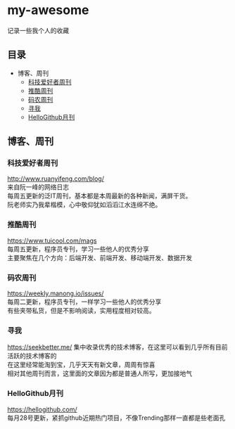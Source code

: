 # my-awesome

记录一些我个人的收藏

## 目录

* 博客、周刊
    * [科技爱好者周刊](#科技爱好者周刊)
    * [推酷周刊](#推酷周刊)
    * [码农周刊](#码农周刊)
    * [寻我](#寻我)
    * [HelloGithub月刊](#HelloGithub月刊)

## 博客、周刊

### 科技爱好者周刊

http://www.ruanyifeng.com/blog/  
来自阮一峰的网络日志  
每周五更新的泛IT周刊，基本都是本周最新的各种新闻，满屏干货。  
阮老师实乃我辈楷模，心中敬仰犹如滔滔江水连绵不绝。  

### 推酷周刊

https://www.tuicool.com/mags  
每周五更新，程序员专刊，学习一些他人的优秀分享  
主要聚焦在几个方向：后端开发、前端开发、移动端开发、数据开发  

### 码农周刊

https://weekly.manong.io/issues/  
每周二更新，程序员专刊，一样学习一些他人的优秀分享  
有些夹带私货，但是不影响阅读，实用程度相对较高。  

### 寻我

https://seekbetter.me/
集中收录优秀的技术博客，在这里可以看到几乎所有目前活跃的技术博客的  
在这里经常能淘到宝，几乎天天有新文章，周周有惊喜  
相对其他周刊而言，这里面的文章因为都是普通人所写，更加接地气  

### HelloGithub月刊

https://hellogithub.com/  
每月28号更新，紧抓github近期热门项目，不像Trending那样一直都是些老面孔  


